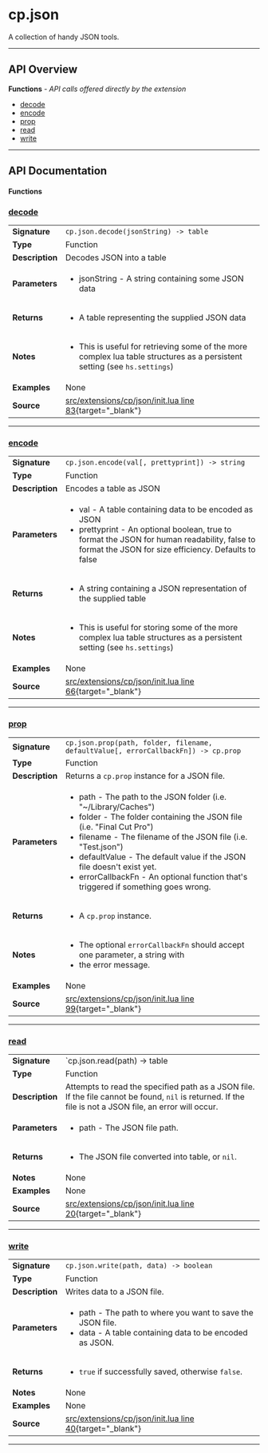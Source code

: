 # cp.json

A collection of handy JSON tools.

---

## API Overview
**Functions** - _API calls offered directly by the extension_
 * [decode](#decode)
 * [encode](#encode)
 * [prop](#prop)
 * [read](#read)
 * [write](#write)


---

## API Documentation

#### Functions


### [decode](#decode)

|                                             |                                                                                     |
| --------------------------------------------|-------------------------------------------------------------------------------------|
| **Signature**                               | `cp.json.decode(jsonString) -> table`                                                                    |
| **Type**                                    | Function                                                                     |
| **Description**                             | Decodes JSON into a table                                                                     |
| **Parameters**                              | <ul><li>jsonString - A string containing some JSON data</li></ul> |
| **Returns**                                 | <ul><li>A table representing the supplied JSON data</li></ul>          |
| **Notes**                                   | <ul><li>This is useful for retrieving some of the more complex lua table structures as a persistent setting (see `hs.settings`)</li></ul> |
| **Examples**                                | None |
| **Source**                                  | [src/extensions/cp/json/init.lua line 83](https://github.com/CommandPost/CommandPost/blob/develop/src/extensions/cp/json/init.lua#L83){target="_blank"} |

---


### [encode](#encode)

|                                             |                                                                                     |
| --------------------------------------------|-------------------------------------------------------------------------------------|
| **Signature**                               | `cp.json.encode(val[, prettyprint]) -> string`                                                                    |
| **Type**                                    | Function                                                                     |
| **Description**                             | Encodes a table as JSON                                                                     |
| **Parameters**                              | <ul><li>val - A table containing data to be encoded as JSON</li><li>prettyprint - An optional boolean, true to format the JSON for human readability, false to format the JSON for size efficiency. Defaults to false</li></ul> |
| **Returns**                                 | <ul><li>A string containing a JSON representation of the supplied table</li></ul>          |
| **Notes**                                   | <ul><li>This is useful for storing some of the more complex lua table structures as a persistent setting (see `hs.settings`)</li></ul> |
| **Examples**                                | None |
| **Source**                                  | [src/extensions/cp/json/init.lua line 66](https://github.com/CommandPost/CommandPost/blob/develop/src/extensions/cp/json/init.lua#L66){target="_blank"} |

---


### [prop](#prop)

|                                             |                                                                                     |
| --------------------------------------------|-------------------------------------------------------------------------------------|
| **Signature**                               | `cp.json.prop(path, folder, filename, defaultValue[, errorCallbackFn]) -> cp.prop`                                                                    |
| **Type**                                    | Function                                                                     |
| **Description**                             | Returns a `cp.prop` instance for a JSON file.                                                                     |
| **Parameters**                              | <ul><li>path - The path to the JSON folder (i.e. "~/Library/Caches")</li><li>folder - The folder containing the JSON file (i.e. "Final Cut Pro")</li><li>filename - The filename of the JSON file (i.e. "Test.json")</li><li>defaultValue - The default value if the JSON file doesn't exist yet.</li><li>errorCallbackFn - An optional function that's triggered if something goes wrong.</li></ul> |
| **Returns**                                 | <ul><li>A `cp.prop` instance.</li></ul>          |
| **Notes**                                   | <ul><li>The optional `errorCallbackFn` should accept one parameter, a string with</li><li>   the error message.</li></ul> |
| **Examples**                                | None |
| **Source**                                  | [src/extensions/cp/json/init.lua line 99](https://github.com/CommandPost/CommandPost/blob/develop/src/extensions/cp/json/init.lua#L99){target="_blank"} |

---


### [read](#read)

|                                             |                                                                                     |
| --------------------------------------------|-------------------------------------------------------------------------------------|
| **Signature**                               | `cp.json.read(path) -> table | nil`                                                                    |
| **Type**                                    | Function                                                                     |
| **Description**                             | Attempts to read the specified path as a JSON file. If the file cannot be found, `nil` is returned. If the file is not a JSON file, an error will occur.                                                                     |
| **Parameters**                              | <ul><li>path - The JSON file path.</li></ul> |
| **Returns**                                 | <ul><li>The JSON file converted into table, or `nil`.</li></ul>          |
| **Notes**                                   | None |
| **Examples**                                | None |
| **Source**                                  | [src/extensions/cp/json/init.lua line 20](https://github.com/CommandPost/CommandPost/blob/develop/src/extensions/cp/json/init.lua#L20){target="_blank"} |

---


### [write](#write)

|                                             |                                                                                     |
| --------------------------------------------|-------------------------------------------------------------------------------------|
| **Signature**                               | `cp.json.write(path, data) -> boolean`                                                                    |
| **Type**                                    | Function                                                                     |
| **Description**                             | Writes data to a JSON file.                                                                     |
| **Parameters**                              | <ul><li>path - The path to where you want to save the JSON file.</li><li>data - A table containing data to be encoded as JSON.</li></ul> |
| **Returns**                                 | <ul><li>`true` if successfully saved, otherwise `false`.</li></ul>          |
| **Notes**                                   | None |
| **Examples**                                | None |
| **Source**                                  | [src/extensions/cp/json/init.lua line 40](https://github.com/CommandPost/CommandPost/blob/develop/src/extensions/cp/json/init.lua#L40){target="_blank"} |

---

